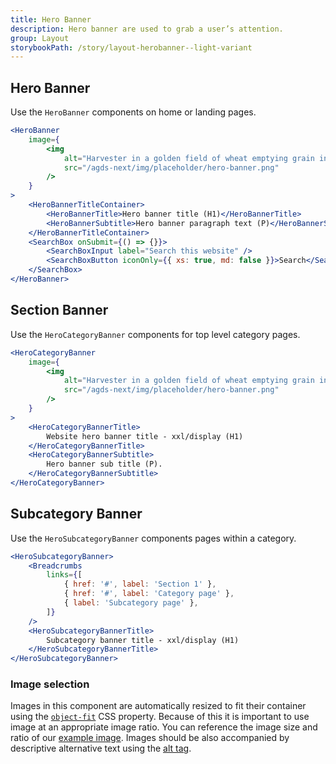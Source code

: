 ```yaml
---
title: Hero Banner
description: Hero banner are used to grab a user’s attention.
group: Layout
storybookPath: /story/layout-herobanner--light-variant
---
```


## Hero Banner

Use the `HeroBanner` components on home or landing pages.

```jsx live
<HeroBanner
	image={
		<img
			alt="Harvester in a golden field of wheat emptying grain into a chaser bin moving alongside it."
			src="/agds-next/img/placeholder/hero-banner.png"
		/>
	}
>
	<HeroBannerTitleContainer>
		<HeroBannerTitle>Hero banner title (H1)</HeroBannerTitle>
		<HeroBannerSubtitle>Hero banner paragraph text (P)</HeroBannerSubtitle>
	</HeroBannerTitleContainer>
	<SearchBox onSubmit={() => {}}>
		<SearchBoxInput label="Search this website" />
		<SearchBoxButton iconOnly={{ xs: true, md: false }}>Search</SearchBoxButton>
	</SearchBox>
</HeroBanner>
```

## Section Banner

Use the `HeroCategoryBanner` components for top level category pages.

```jsx live
<HeroCategoryBanner
	image={
		<img
			alt="Harvester in a golden field of wheat emptying grain into a chaser bin moving alongside it."
			src="/agds-next/img/placeholder/hero-banner.png"
		/>
	}
>
	<HeroCategoryBannerTitle>
		Website hero banner title - xxl/display (H1)
	</HeroCategoryBannerTitle>
	<HeroCategoryBannerSubtitle>
		Hero banner sub title (P).
	</HeroCategoryBannerSubtitle>
</HeroCategoryBanner>
```

## Subcategory Banner

Use the `HeroSubcategoryBanner` components pages within a category.

```jsx live
<HeroSubcategoryBanner>
	<Breadcrumbs
		links={[
			{ href: '#', label: 'Section 1' },
			{ href: '#', label: 'Category page' },
			{ label: 'Subcategory page' },
		]}
	/>
	<HeroSubcategoryBannerTitle>
		Subcategory banner title - xxl/display (H1)
	</HeroSubcategoryBannerTitle>
</HeroSubcategoryBanner>
```

### Image selection

Images in this component are automatically resized to fit their container using the [`object-fit`](https://developer.mozilla.org/en-US/docs/Web/CSS/object-fit) CSS property. Because of this it is important to use image at an appropriate image ratio. You can reference the image size and ratio of our [example image](/agds-next/img/placeholder/hero-banner.png). Images should be also accompanied by descriptive alternative text using the [alt tag](https://developer.mozilla.org/en-US/docs/Web/HTML/Element/img#attr-alt).
